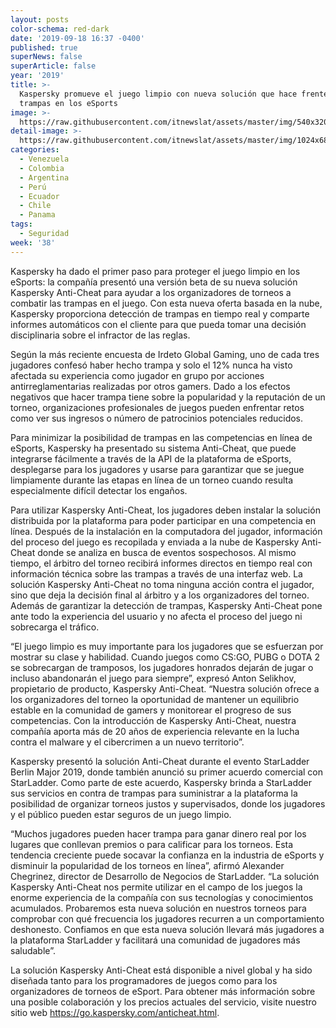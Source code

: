 ```yaml
---
layout: posts
color-schema: red-dark
date: '2019-09-18 16:37 -0400'
published: true
superNews: false
superArticle: false
year: '2019'
title: >-
  Kaspersky promueve el juego limpio con nueva solución que hace frente a las
  trampas en los eSports
image: >-
  https://raw.githubusercontent.com/itnewslat/assets/master/img/540x320/Kaspersky-esport-p.jpg
detail-image: >-
  https://raw.githubusercontent.com/itnewslat/assets/master/img/1024x680/Kaspersky-esport-g.jpg
categories:
  - Venezuela
  - Colombia
  - Argentina
  - Perú
  - Ecuador
  - Chile
  - Panama
tags:
  - Seguridad
week: '38'
---
```

Kaspersky ha dado el primer paso para proteger el juego limpio en los eSports: la compañía presentó una versión beta de su nueva solución Kaspersky Anti-Cheat para ayudar a los organizadores de torneos a combatir las trampas en el juego. Con esta nueva oferta basada en la nube, Kaspersky proporciona detección de trampas en tiempo real y comparte informes automáticos con el cliente para que pueda tomar una decisión disciplinaria sobre el infractor de las reglas. 

Según la más reciente encuesta de Irdeto Global Gaming, uno de cada tres jugadores confesó haber hecho trampa y solo el 12% nunca ha visto afectada su experiencia como jugador en grupo por acciones antirreglamentarias realizadas por otros gamers. Dado a los efectos negativos que hacer trampa tiene sobre la popularidad y la reputación de un torneo, organizaciones profesionales de juegos pueden enfrentar retos como ver sus ingresos o número de patrocinios potenciales reducidos. 

Para minimizar la posibilidad de trampas en las competencias en línea de eSports, Kaspersky ha presentado su sistema Anti-Cheat, que puede integrarse fácilmente a través de la API de la plataforma de eSports, desplegarse para los jugadores y usarse para garantizar que se juegue limpiamente durante las etapas en línea de un torneo cuando resulta especialmente difícil detectar los engaños.

Para utilizar Kaspersky Anti-Cheat, los jugadores deben instalar la solución distribuida por la plataforma para poder participar en una competencia en línea. Después de la instalación en la computadora del jugador, información del proceso del juego es recopilada y enviada a la nube de Kaspersky Anti-Cheat donde se analiza en busca de eventos sospechosos. Al mismo tiempo, el árbitro del torneo recibirá informes directos en tiempo real con información técnica sobre las trampas a través de una interfaz web. La solución Kaspersky Anti-Cheat no toma ninguna acción contra el jugador, sino que deja la decisión final al árbitro y a los organizadores del torneo. Además de garantizar la detección de trampas, Kaspersky Anti-Cheat pone ante todo la experiencia del usuario y no afecta el proceso del juego ni sobrecarga el tráfico.

“El juego limpio es muy importante para los jugadores que se esfuerzan por mostrar su clase y habilidad. Cuando juegos como CS:GO, PUBG o DOTA 2 se sobrecargan de tramposos, los jugadores honrados dejarán de jugar o incluso abandonarán el juego para siempre”, expresó Anton Selikhov, propietario de producto, Kaspersky Anti-Cheat. “Nuestra solución ofrece a los organizadores del torneo la oportunidad de mantener un equilibrio estable en la comunidad de gamers y monitorear el progreso de sus competencias. Con la introducción de Kaspersky Anti-Cheat, nuestra compañía aporta más de 20 años de experiencia relevante en la lucha contra el malware y el cibercrimen a un nuevo territorio”.

Kaspersky presentó la solución Anti-Cheat durante el evento StarLadder Berlin Major 2019, donde también anunció su primer acuerdo comercial con StarLadder. Como parte de este acuerdo, Kaspersky brinda a StarLadder sus servicios en contra de trampas para suministrar a la plataforma la posibilidad de organizar torneos justos y supervisados, donde los jugadores y el público pueden estar seguros de un juego limpio.

“Muchos jugadores pueden hacer trampa para ganar dinero real por los lugares que conllevan premios o para calificar para los torneos. Esta tendencia creciente puede socavar la confianza en la industria de eSports y disminuir la popularidad de los torneos en línea”, afirmó Alexander Chegrinez, director de Desarrollo de Negocios de StarLadder. “La solución Kaspersky Anti-Cheat nos permite utilizar en el campo de los juegos la enorme experiencia de la compañía con sus tecnologías y conocimientos acumulados. Probaremos esta nueva solución en nuestros torneos para comprobar con qué frecuencia los jugadores recurren a un comportamiento deshonesto. Confiamos en que esta nueva solución llevará más jugadores a la plataforma StarLadder y facilitará una comunidad de jugadores más saludable”.

La solución Kaspersky Anti-Cheat está disponible a nivel global y ha sido diseñada tanto para los programadores de juegos como para los organizadores de torneos de eSport. Para obtener más información sobre una posible colaboración y los precios actuales del servicio, visite nuestro sitio web https://go.kaspersky.com/anticheat.html.  